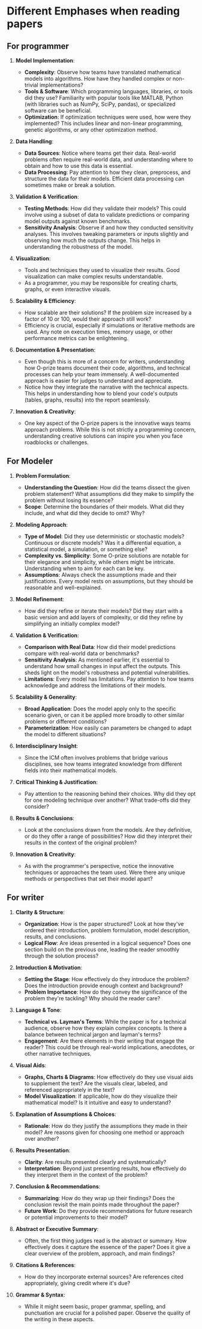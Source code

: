 # Different Emphases when reading papers

## For programmer

1. **Model Implementation**:
   - **Complexity**: Observe how teams have translated mathematical models into algorithms. How have they handled complex or non-trivial implementations?
   - **Tools & Software**: Which programming languages, libraries, or tools did they use? Familiarity with popular tools like MATLAB, Python (with libraries such as NumPy, SciPy, pandas), or specialized software can be beneficial.
   - **Optimization**: If optimization techniques were used, how were they implemented? This includes linear and non-linear programming, genetic algorithms, or any other optimization method.

2. **Data Handling**:
   - **Data Sources**: Notice where teams get their data. Real-world problems often require real-world data, and understanding where to obtain and how to use this data is essential.
   - **Data Processing**: Pay attention to how they clean, preprocess, and structure the data for their models. Efficient data processing can sometimes make or break a solution.

3. **Validation & Verification**:
   - **Testing Methods**: How did they validate their models? This could involve using a subset of data to validate predictions or comparing model outputs against known benchmarks.
   - **Sensitivity Analysis**: Observe if and how they conducted sensitivity analyses. This involves tweaking parameters or inputs slightly and observing how much the outputs change. This helps in understanding the robustness of the model.

4. **Visualization**:
   - Tools and techniques they used to visualize their results. Good visualization can make complex results understandable.
   - As a programmer, you may be responsible for creating charts, graphs, or even interactive visuals.

5. **Scalability & Efficiency**:
   - How scalable are their solutions? If the problem size increased by a factor of 10 or 100, would their approach still work?
   - Efficiency is crucial, especially if simulations or iterative methods are used. Any note on execution times, memory usage, or other performance metrics can be enlightening.

6. **Documentation & Presentation**:
   - Even though this is more of a concern for writers, understanding how O-prize teams document their code, algorithms, and technical processes can help your team immensely. A well-documented approach is easier for judges to understand and appreciate.
   - Notice how they integrate the narrative with the technical aspects. This helps in understanding how to blend your code's outputs (tables, graphs, results) into the report seamlessly.

7. **Innovation & Creativity**:
   - One key aspect of the O-prize papers is the innovative ways teams approach problems. While this is not strictly a programming concern, understanding creative solutions can inspire you when you face roadblocks or challenges.

## For Modeler

1. **Problem Formulation**:
   - **Understanding the Question**: How did the teams dissect the given problem statement? What assumptions did they make to simplify the problem without losing its essence?
   - **Scope**: Determine the boundaries of their models. What did they include, and what did they decide to omit? Why?

2. **Modeling Approach**:
   - **Type of Model**: Did they use deterministic or stochastic models? Continuous or discrete models? Was it a differential equation, a statistical model, a simulation, or something else?
   - **Complexity vs. Simplicity**: Some O-prize solutions are notable for their elegance and simplicity, while others might be intricate. Understanding when to aim for each can be key.
   - **Assumptions**: Always check the assumptions made and their justifications. Every model rests on assumptions, but they should be reasonable and well-explained.

3. **Model Refinement**:
   - How did they refine or iterate their models? Did they start with a basic version and add layers of complexity, or did they refine by simplifying an initially complex model?

4. **Validation & Verification**:
   - **Comparison with Real Data**: How did their model predictions compare with real-world data or benchmarks?
   - **Sensitivity Analysis**: As mentioned earlier, it's essential to understand how small changes in input affect the outputs. This sheds light on the model's robustness and potential vulnerabilities.
   - **Limitations**: Every model has limitations. Pay attention to how teams acknowledge and address the limitations of their models.

5. **Scalability & Generality**:
   - **Broad Application**: Does the model apply only to the specific scenario given, or can it be applied more broadly to other similar problems or different conditions?
   - **Parameterization**: How easily can parameters be changed to adapt the model to different situations?

6. **Interdisciplinary Insight**:
   - Since the ICM often involves problems that bridge various disciplines, see how teams integrated knowledge from different fields into their mathematical models.

7. **Critical Thinking & Justification**:
   - Pay attention to the reasoning behind their choices. Why did they opt for one modeling technique over another? What trade-offs did they consider?

8. **Results & Conclusions**:
   - Look at the conclusions drawn from the models. Are they definitive, or do they offer a range of possibilities? How did they interpret their results in the context of the original problem?

9. **Innovation & Creativity**:
   - As with the programmer's perspective, notice the innovative techniques or approaches the team used. Were there any unique methods or perspectives that set their model apart?

## For writer

1. **Clarity & Structure**:
   - **Organization**: How is the paper structured? Look at how they've ordered their introduction, problem formulation, model description, results, and conclusions.
   - **Logical Flow**: Are ideas presented in a logical sequence? Does one section build on the previous one, leading the reader smoothly through the solution process?

2. **Introduction & Motivation**:
   - **Setting the Stage**: How effectively do they introduce the problem? Does the introduction provide enough context and background?
   - **Problem Importance**: How do they convey the significance of the problem they're tackling? Why should the reader care?

3. **Language & Tone**:
   - **Technical vs. Layman's Terms**: While the paper is for a technical audience, observe how they explain complex concepts. Is there a balance between technical jargon and layman's terms?
   - **Engagement**: Are there elements in their writing that engage the reader? This could be through real-world implications, anecdotes, or other narrative techniques.

4. **Visual Aids**:
   - **Graphs, Charts & Diagrams**: How effectively do they use visual aids to supplement the text? Are the visuals clear, labeled, and referenced appropriately in the text?
   - **Model Visualization**: If applicable, how do they visualize their mathematical model? Is it intuitive and easy to understand?

5. **Explanation of Assumptions & Choices**:
   - **Rationale**: How do they justify the assumptions they made in their model? Are reasons given for choosing one method or approach over another?

6. **Results Presentation**:
   - **Clarity**: Are results presented clearly and systematically? 
   - **Interpretation**: Beyond just presenting results, how effectively do they interpret them in the context of the problem?

7. **Conclusion & Recommendations**:
   - **Summarizing**: How do they wrap up their findings? Does the conclusion revisit the main points made throughout the paper?
   - **Future Work**: Do they provide recommendations for future research or potential improvements to their model?

8. **Abstract or Executive Summary**:
   - Often, the first thing judges read is the abstract or summary. How effectively does it capture the essence of the paper? Does it give a clear overview of the problem, approach, and main findings?

9. **Citations & References**:
   - How do they incorporate external sources? Are references cited appropriately, giving credit where it's due?

10. **Grammar & Syntax**:

    - While it might seem basic, proper grammar, spelling, and punctuation are crucial for a polished paper. Observe the quality of the writing in these aspects.
